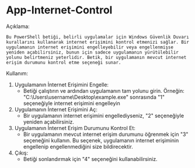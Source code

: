 # App-Internet-Control

Açıklama:

	Bu PowerShell betiği, belirli uygulamalar için Windows Güvenlik Duvarı kurallarını kullanarak internet erişimini kontrol etmenizi sağlar. Bir uygulamanın internet erişimini engelleyebilir veya engellenmişse yeniden açabilirsiniz, bunun için sadece uygulamanın yürütülebilir yolunu belirtmeniz yeterlidir. Betik, bir uygulamanın mevcut internet erişim durumunu kontrol etme seçeneği sunar.

Kullanım:
1. Uygulamanın İnternet Erişimini Engelle:
	- Betiği çalıştırın ve ardından uygulamanın tam yolunu girin. Örneğin: "C:\Users\username\Desktop\example.exe" sonrasında "1" seçeneğiyle internet erişimini engelleyin
2. Uygulamanın İnternet Erişimini Aç:
	- Bir uygulamanın internet erişimini engellediyseniz, "2" seçeneğiyle yeniden açabilirsiniz.
3. Uygulamanın İnternet Erişim Durumunu Kontrol Et:
	- Bir uygulamanın mevcut internet erişim durumunu öğrenmek için "3" seçeneğini kullanın. Bu seçenek, uygulamanın internet erişiminin engellenip engellenmediğini size bildirecektir.
4. Çıkış:
	- Betiği sonlandırmak için "4" seçeneğini kullanabilirsiniz.
